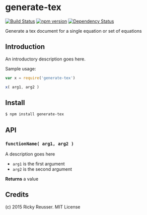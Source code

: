 # generate-tex

[![Build Status](https://travis-ci.org/rreusser/generate-tex.svg)](https://travis-ci.org/rreusser/generate-tex) [![npm version](https://badge.fury.io/js/generate-tex.svg)](http://badge.fury.io/js/generate-tex) [![Dependency Status](https://david-dm.org/rreusser/generate-tex.svg)](https://david-dm.org/rreusser/generate-tex)

Generate a tex document for a single equation or set of equations


## Introduction

An introductory description goes here.

Sample usage:

```javascript
var x = require('generate-tex')

x( arg1, arg2 )
```


## Install

```sh
$ npm install generate-tex
```


## API

### `functionName( arg1, arg2 )`
A description goes here

* `arg1` is the first argument
* `arg2` is the second argument

**Returns** a value


## Credits

(c) 2015 Ricky Reusser. MIT License

